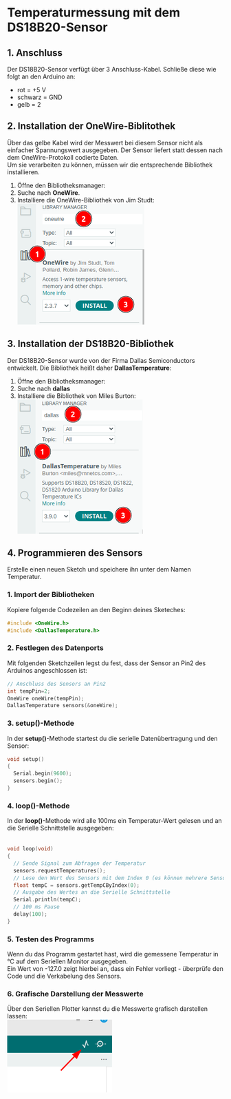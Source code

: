  <link rel="stylesheet" href="https://hi2272.github.io/StyleMD.css">

# Temperaturmessung mit dem DS18B20-Sensor
##  1. Anschluss
Der DS18B20-Sensor verfügt über 3 Anschluss-Kabel.  Schließe diese wie folgt an den Arduino an:  
- rot = +5 V
- schwarz = GND
- gelb = 2

## 2. Installation der OneWire-Biblitothek
Über das gelbe Kabel wird der Messwert bei diesem Sensor nicht als einfacher Spannungswert ausgegeben. Der Sensor liefert statt dessen nach dem OneWire-Protokoll codierte Daten.  
Um sie verarbeiten zu können, müssen wir die entsprechende Bibliothek installieren.  
1. Öffne den Bibliotheksmanager: 
2. Suche nach **OneWire**.
3. Installiere die OneWire-Bibliothek von Jim Studt:    
   ![Alt text](2023-06-24_08-09.png)  

## 3. Installation der DS18B20-Bibliothek
Der DS18B20-Sensor wurde von der Firma Dallas Semiconductors entwickelt. Die Bibliothek heißt daher **DallasTemperature**:
1. Öffne den Bibliotheksmanager:
2. Suche nach **dallas**
3. Installiere die Bibliothek von Miles Burton:  
   ![Alt text](2023-06-24_08-18.png)

## 4. Programmieren des Sensors
Erstelle einen neuen Sketch und speichere ihn unter dem Namen Temperatur.
### 1. Import der Bibliotheken
Kopiere folgende Codezeilen an den Beginn deines Sketeches:
```C++
#include <OneWire.h>
#include <DallasTemperature.h>
```
### 2. Festlegen des Datenports
Mit folgenden Sketchzeilen legst du fest, dass der Sensor an Pin2 des Arduinos angeschlossen ist:
```C++
// Anschluss des Sensors an Pin2
int tempPin=2;
OneWire oneWire(tempPin);
DallasTemperature sensors(&oneWire);
```
### 3. setup()-Methode
In der **setup()**-Methode startest du die serielle Datenübertragung und den Sensor:
```C++
void setup()
{
  Serial.begin(9600);
  sensors.begin();
}
```

### 4. loop()-Methode
In der **loop()**-Methode wird alle 100ms ein Temperatur-Wert gelesen und an die Serielle Schnittstelle ausgegeben:  
```C++

void loop(void)
{ 
  // Sende Signal zum Abfragen der Temperatur
  sensors.requestTemperatures(); 
  // Lese den Wert des Sensors mit dem Index 0 (es können mehrere Sensoren angeschlossen werden)
  float tempC = sensors.getTempCByIndex(0); 
  // Ausgabe des Wertes an die Serielle Schnittstelle
  Serial.println(tempC);
  // 100 ms Pause 
  delay(100); 
}
```

### 5. Testen des Programms
Wenn du das Programm gestartet hast, wird die gemessene Temperatur in °C auf dem Seriellen Monitor ausgegeben.  
Ein Wert von -127.0 zeigt hierbei an, dass ein Fehler vorliegt - überprüfe den Code und die Verkabelung des Sensors.

### 6. Grafische Darstellung der Messwerte
Über den Seriellen Plotter kannst du die Messwerte grafisch darstellen lassen:  
![Alt text](2023-06-24_09-27.png)
